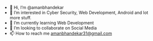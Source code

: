 - 👋 Hi, I’m @amanbhandekar
- 👀 I’m interested in Cyber Security, Web Development, Android and lot more stuff.
- 🌱 I’m currently learning Web Development
- 💞️ I’m looking to collaborate on Social Media
- 📫 How to reach me amanbhandekar31@gmail.com

<!---
amanbhandekar/amanbhandekar is a ✨ special ✨ repository because its `README.md` (this file) appears on your GitHub profile.
You can click the Preview link to take a look at your changes.
--->
